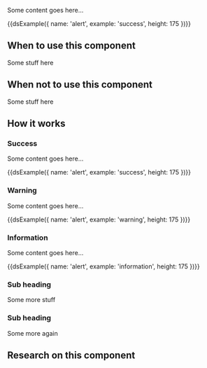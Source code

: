 Some content goes here...

{{dsExample({
  name: 'alert',
  example: 'success',
  height: 175
})}}

## When to use this component

Some stuff here

## When not to use this component

Some stuff here

## How it works

### Success

Some content goes here...

{{dsExample({
  name: 'alert',
  example: 'success',
  height: 175
})}}

### Warning

Some content goes here...

{{dsExample({
  name: 'alert',
  example: 'warning',
  height: 175
})}}

### Information

Some content goes here...

{{dsExample({
  name: 'alert',
  example: 'information',
  height: 175
})}}

### Sub heading

Some more stuff

### Sub heading

Some more again

## Research on this component